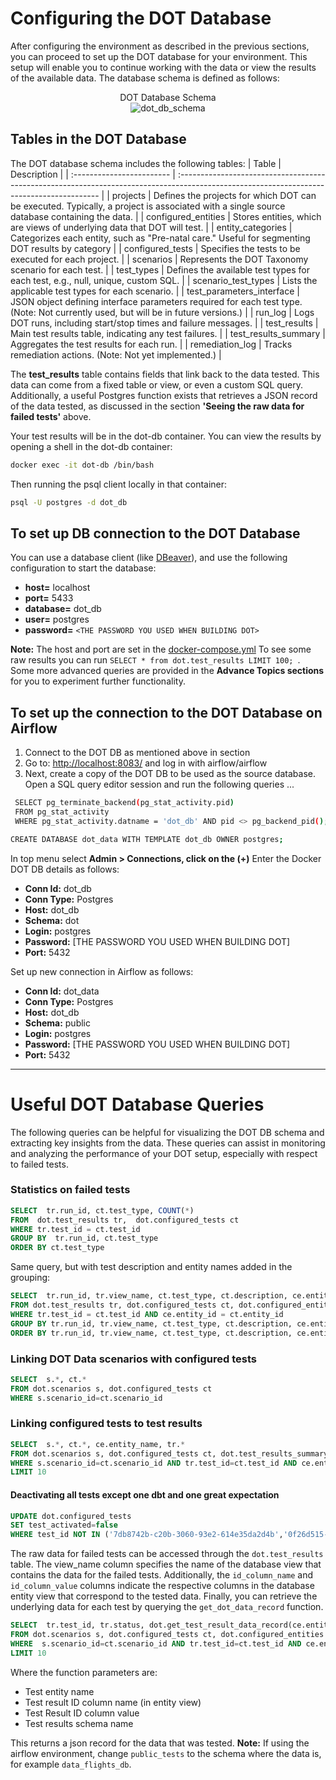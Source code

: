 # Configuring the DOT Database
After configuring the environment as described in the previous sections, you can proceed to set up the DOT database for your environment. This setup will enable you to continue working with the data or view the results of the available data. The database schema is defined as follows:

<figure style="text-align:center;">
  <figcaption>DOT Database Schema</figcaption>
  <img src="https://github.com/wvelebanks/Data-Observation-Toolkit/blob/9a7d950ae63b8ecf064d7070c8b184abf298c417/images/db_schema.png" alt="dot_db_schema" /> </figure>

## Tables in the DOT Database
The DOT database schema includes the following tables:
| Table                     | Description                                                                                                                               |
| :------------------------ | :---------------------------------------------------------------------------------------------------------------------------------------- |
| projects                  | Defines the projects for which DOT can be executed. Typically, a project is associated with a single source database containing the data. |
| configured_entities       | Stores entities, which are views of underlying data that DOT will test.                                                                   |
| entity_categories         | Categorizes each entity, such as "Pre-natal care." Useful for segmenting DOT results by category                                          |
| configured_tests          | Specifies the tests to be executed for each project.                                                                                      |
| scenarios                 | Represents the DOT Taxonomy scenario for each test.                                                                                       |
| test_types                | Defines the available test types for each test, e.g., null, unique, custom SQL.                                                           |
| scenario_test_types       | Lists the applicable test types for each scenario.                                                                                        |
| test_parameters_interface | JSON object defining interface parameters required for each test type. (Note: Not currently used, but will be in future versions.)        |
| run_log                   | Logs DOT runs, including start/stop times and failure messages.                                                                           |
| test_results              | Main test results table, indicating any test failures.                                                                                    |
| test_results_summary      | Aggregates the test results for each run.                                                                                                 |
| remediation_log           | Tracks remediation actions. (Note: Not yet implemented.)                                                                                  |

The **test_results** table contains fields that link back to the data tested. This data can come from a fixed table or view, or even a custom SQL query. Additionally, a useful Postgres function exists that retrieves a JSON record of the data tested, as discussed in the section **'Seeing the raw data for failed tests'** above.

Your test results will be in the dot-db container. You can view the results by opening a shell in the dot-db container:
   ```bash
   docker exec -it dot-db /bin/bash
   ```

Then running the psql client locally in that container:
   ```bash
   psql -U postgres -d dot_db
   ```


##  To set up DB connection to the DOT Database
You can use a database client (like [DBeaver](https://dbeaver.io)), and use the following configuration to start the database:
  - **host=** localhost
  - **port=** 5433
  - **database=** dot_db
  - **user=** postgres
  - **password=** `<THE PASSWORD YOU USED WHEN BUILDING DOT>`

**Note:** The host and port are set in the [docker-compose.yml](./docker/docker-compose.yml)
To see some raw results you can run ```SELECT * from dot.test_results LIMIT 100; ```. Some more advanced queries are provided in the **Advance Topics sections** for you to experiment further functionality.


##  To set up the connection to the DOT Database on Airflow
1.	Connect to the DOT DB as mentioned above in section
2.	Go to: [http://localhost:8083/](http://localhost:8083/)  and log in with airflow/airflow
3.	Next, create a copy of the DOT DB to be used as the source database. Open a SQL query editor session and run the following queries ...
   ```bash
    SELECT pg_terminate_backend(pg_stat_activity.pid)
    FROM pg_stat_activity
    WHERE pg_stat_activity.datname = 'dot_db' AND pid <> pg_backend_pid();
   ```
   ```bash
   CREATE DATABASE dot_data WITH TEMPLATE dot_db OWNER postgres;
   ```
In top menu select **Admin > Connections, click on the (+)** Enter the Docker DOT DB details as follows:
  -  **Conn Id:** dot_db
  -  **Conn Type:** Postgres
  -  **Host:** dot_db
  -	 **Schema:** dot
  -  **Login:** postgres
  -  **Password:** [THE PASSWORD YOU USED WHEN BUILDING DOT]
  -  **Port:** 5432

Set up new connection in Airflow as follows:
- **Conn Id:** dot_data
- **Conn Type:** Postgres
- **Host:** dot_db
- **Schema:** public
- **Login:** postgres
- **Password:** [THE PASSWORD YOU USED WHEN BUILDING DOT]
- **Port:** 5432

---

# Useful DOT Database Queries
The following queries can be helpful for visualizing the DOT DB schema and extracting key insights from the data. These queries can assist in monitoring and analyzing the performance of your DOT setup, especially with respect to failed tests.
### Statistics on failed tests
```sql
SELECT  tr.run_id, ct.test_type, COUNT(*)
FROM  dot.test_results tr,  dot.configured_tests ct
WHERE tr.test_id = ct.test_id
GROUP BY  tr.run_id, ct.test_type
ORDER BY ct.test_type
   ```
Same query, but with test description and entity names added in the grouping:
```sql
SELECT  tr.run_id, tr.view_name, ct.test_type, ct.description, ce.entity_name, COUNT(*)
FROM dot.test_results tr, dot.configured_tests ct, dot.configured_entities ce
WHERE tr.test_id = ct.test_id AND ce.entity_id = ct.entity_id
GROUP BY tr.run_id, tr.view_name, ct.test_type, ct.description, ce.entity_name
ORDER BY tr.run_id, tr.view_name, ct.test_type, ct.description, ce.entity_name
```
### Linking DOT Data scenarios with configured tests
```sql
SELECT  s.*, ct.*
FROM dot.scenarios s, dot.configured_tests ct
WHERE s.scenario_id=ct.scenario_id
```
### Linking configured tests to test results
```sql
SELECT  s.*, ct.*, ce.entity_name, tr.*
FROM dot.scenarios s, dot.configured_tests ct, dot.test_results_summary tr, dot.configured_entities ce
WHERE s.scenario_id=ct.scenario_id AND tr.test_id=ct.test_id AND ce.entity_id = ct.entity_id
LIMIT 10
```

#### Deactivating all tests except one dbt and one great expectation
```sql
UPDATE dot.configured_tests
SET test_activated=false
WHERE test_id NOT IN ('7db8742b-c20b-3060-93e2-614e35da2d4b','0f26d515-a70f-3758-8266-8da326d90eb6')
```
The raw data for failed tests can be accessed through the ```dot.test_results``` table. The view_name column specifies the name of the database view that contains the data for the failed tests. Additionally, the ```id_column_name``` and ```id_column_value``` columns indicate the respective columns in the database entity view that correspond to the tested data. Finally, you can retrieve the underlying data for each test by querying the ```get_dot_data_record``` function.

```sql
SELECT  tr.test_id, tr.status, dot.get_test_result_data_record(ce.entity_name, tr.id_column_name, tr.id_column_value,'public_tests')
FROM dot.scenarios s, dot.configured_tests ct, dot.configured_entities ce, dot.test_results tr
WHERE  s.scenario_id=ct.scenario_id AND tr.test_id=ct.test_id AND ce.entity_id=ct.entity_id
LIMIT 10
```
Where the function parameters are:

- Test entity name
- Test result ID column name (in entity view)
- Test Result ID column value
- Test results schema name

This returns a json record for the data that was tested. 
**Note:** If using the airflow environment, change ```public_tests``` to the schema where the data is, for example ```data_flights_db```.